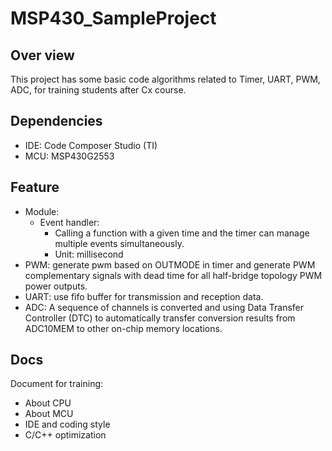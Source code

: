 # MSP430_SampleProject
## Over view
This project has some basic code algorithms related to Timer, UART, PWM, ADC, for training students after Cx course.

## Dependencies
- IDE: Code Composer Studio (TI)
- MCU: MSP430G2553

## Feature
- Module:
	- Event handler:
		- Calling a function with a given time and the timer can manage multiple events simultaneously.
		- Unit: millisecond
- PWM: generate pwm based on OUTMODE in timer and generate PWM complementary signals with dead time for all half-bridge topology PWM power outputs.
- UART: use fifo buffer for transmission and reception data.
- ADC: A sequence of channels is converted and using Data Transfer Controller (DTC) to automatically transfer conversion results from ADC10MEM to other on-chip memory locations.

## Docs
Document for training:
- About CPU
- About MCU
- IDE and coding style
- C/C++ optimization
